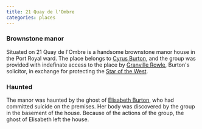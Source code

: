 ```yaml
---
title: 21 Quay de l'Ombre
categories: places
---
```


### Brownstone manor

Situated on 21 Quay de l'Ombre is a handsome brownstone manor house in the Port Royal ward. The place belongs to [Cyrus Burton](CyrusBurton), and the group was provided with indefinate access to the place by [Granville Rowle](GranvilleRowle), Burton's solicitor, in exchange for protecting the [Star of the West](StaroftheWest).

### Haunted

The manor was haunted by the ghost of [Elisabeth Burton](ElisabethBurton), who had committed suicide on the premises. Her body was discovered by the group in the basement of the house. Because of the actions of the group, the ghost of Elisabeth left the house.
